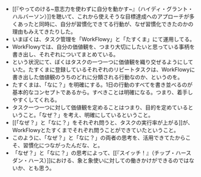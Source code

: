 
- [[『やってのける~意志力を使わずに自分を動かす~』（ハイディ・グラント・ハルバーソン）]]を聴いて、これから使えそうな目標達成へのアプローチが多くあったと同時に、自分が習慣化できてる行動が、なぜ習慣化できたのかの理由もみえてきたりした。
- いまぼくは、タスク管理を「WorkFlowy」と「たすくま」にて運用してる。
- WorkFlowyでは、自分の価値観を、つまり大切にしたいと思っている事柄を書き出し、それぞれについてまとめている。
- という状況にて、ぼくはタスクの一つ一つに価値観を織り交ぜるようにしていた。たすくまに登録しているそれぞれのリピートタスクは、WorkFlowyに書き出した価値観のうちのどれに分類される行動なのか、というのを。
- たすくまは、「なに？」を明確にする。1日の行動のすべてを書き並べるのが基本的なコンセプトであるから。すべきことは明確になる。つまり、着手しやすくしてくれる。
- タスク一つ一つに対して価値観を定めることはつまり、目的を定めているということ。「なぜ？」を考え、明確にしているということ。
- [[「なぜ？」と「なに？」をそれぞれ問うと、タスクの実行率が上がる]]が、WorkFlowyとたすくまでそれぞれ問うことができていたということ。
- このように、「なぜ？」と「なに？」の両者の思考を、活用できてたからこそ、習慣化につながったんだな、と。
- 「なぜ？」と「なに？」の思考によって、[[『スイッチ！』（チップ・ハース ダン・ハース）]]における、象と象使いに対しての働きかけができるのではないか、とも思う。